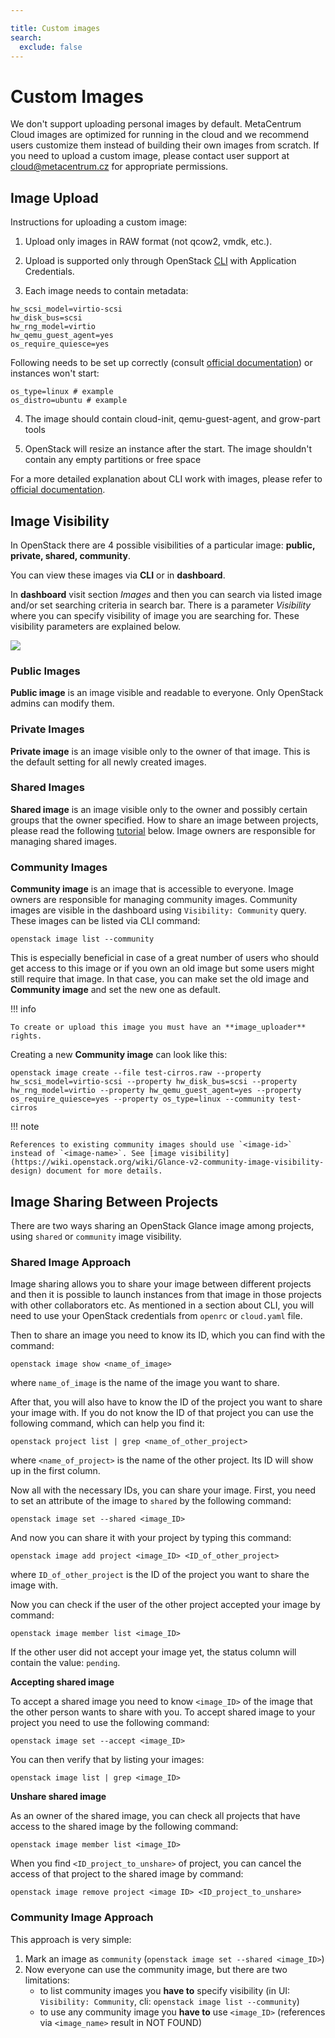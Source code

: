 ```yaml
---

title: Custom images
search:
  exclude: false
---
```


# Custom Images

We don't support uploading personal images by default. MetaCentrum Cloud images are optimized for running in the cloud and we recommend users
customize them instead of building their own images from scratch. If you need to upload a custom image, please contact user support at cloud@metacentrum.cz for appropriate permissions.

## Image Upload

Instructions for uploading a custom image:

1. Upload only images in RAW format (not qcow2, vmdk, etc.).

2. Upload is supported only through OpenStack [CLI](../how-to-guides/obtaining-api-key.md) with Application Credentials.

3. Each image needs to contain metadata:

```
hw_scsi_model=virtio-scsi
hw_disk_bus=scsi
hw_rng_model=virtio
hw_qemu_guest_agent=yes
os_require_quiesce=yes
```

Following needs to be set up correctly (consult [official documentation](https://docs.openstack.org/glance/train/admin/useful-image-properties.html#image-property-keys-and-values))
or instances won't start:

```
os_type=linux # example
os_distro=ubuntu # example
```

4. The image should contain cloud-init, qemu-guest-agent, and grow-part tools

5. OpenStack will resize an instance after the start. The image shouldn't contain any empty partitions or free space

For a more detailed explanation about CLI work with images, please refer to [official documentation](https://docs.openstack.org/python-openstackclient/pike/cli/command-objects/image.html).

## Image Visibility

In OpenStack there are 4 possible visibilities of a particular image:  **public, private, shared, community**.

You can view these images via **CLI** or in **dashboard**.

In **dashboard** visit section *Images* and then you can search via listed image and/or set searching criteria in search bar. There is a parameter *Visibility* where you can specify visibility of image you are searching for. These visibility parameters are explained below.

![](/compute/openstack/images/image_visibility.png)

### Public Images

**Public image** is an image visible and readable to everyone. Only OpenStack admins can modify them.

### Private Images

**Private image** is an image visible only to the owner of that image. This is the default setting for all newly created images.

### Shared Images

**Shared image** is an image visible only to the owner and possibly certain groups that the owner specified. How to share an image between projects, please read the following [tutorial](#image-sharing-between-projects) below. Image owners are responsible for managing shared images.

### Community Images

**Community image** is an image that is accessible to everyone. Image owners are responsible for managing community images.
Community images are visible in the dashboard using `Visibility: Community` query. These images can be listed via CLI command:

```
openstack image list --community
```

This is especially beneficial in case of a great number of users who should get access to this image or if you own an old image but some users might still require that image. In that case, you can make set the old image and **Community image** and set the new one as default.

!!! info

    To create or upload this image you must have an **image_uploader** rights.


Creating a new **Community image** can look like this:

```
openstack image create --file test-cirros.raw --property hw_scsi_model=virtio-scsi --property hw_disk_bus=scsi --property hw_rng_model=virtio --property hw_qemu_guest_agent=yes --property os_require_quiesce=yes --property os_type=linux --community test-cirros
```

!!! note

    References to existing community images should use `<image-id>` instead of `<image-name>`. See [image visibility](https://wiki.openstack.org/wiki/Glance-v2-community-image-visibility-design) document for more details.


## Image Sharing Between Projects

There are two ways sharing an OpenStack Glance image among projects, using `shared` or `community` image visibility.

### Shared Image Approach

Image sharing allows you to share your image between different projects and then it is possible to launch instances from that image in those projects with other collaborators etc. As mentioned in a section about CLI, you will need to use your OpenStack credentials from ```openrc``` or ```cloud.yaml``` file.

Then to share an image you need to know its ID, which you can find with the command:
```
openstack image show <name_of_image>
```
where ```name_of_image``` is the name of the image you want to share.


After that, you will also have to know the ID of the project you want to share your image with. If you do not know the ID of that project you can use the following command, which can help you find it:
```
openstack project list | grep <name_of_other_project>
```
where ```<name_of_project>``` is the name of the other project. Its ID will show up in the first column.

Now all with the necessary IDs, you can share your image. First, you need to set an attribute of the image to `shared` by the following command:
```
openstack image set --shared <image_ID>
```
And now you can share it with your project by typing this command:
```
openstack image add project <image_ID> <ID_of_other_project>
```
where ```ID_of_other_project``` is the ID of the project you want to share the image with.

Now you can check if the user of the other project accepted your image by command:
```
openstack image member list <image_ID>
```
If the other user did not accept your image yet, the status column will contain the value: ```pending```.

**Accepting shared image**

To accept a shared image you need to know ```<image_ID>``` of the image that the other person wants to share with you. To accept shared image to your project
you need to use the following command:
```
openstack image set --accept <image_ID>
```
You can then verify that by listing your images:
```
openstack image list | grep <image_ID>
```
**Unshare shared image**

As an owner of the shared image, you can check all projects that have access to the shared image by the following command:
```
openstack image member list <image_ID>
```
When you find ```<ID_project_to_unshare>``` of project, you can cancel the access of that project to the shared image by command:
```
openstack image remove project <image ID> <ID_project_to_unshare>
```

### Community Image Approach

This approach is very simple:

 1. Mark an image as `community` (`openstack image set --shared <image_ID>`)
 1. Now everyone can use the community image, but there are two limitations:
    * to list community images you **have to** specify visibility (in UI: `Visibility: Community`, cli: `openstack image list --community`)
    * to use any community image you **have to** use `<image_ID>` (references via `<image_name>` result in NOT FOUND)

